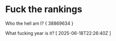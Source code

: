 # Fuck the rankings

Who the hell am I?
{ 38869634 }

What fucking year is it?
[ 2025-06-18T22:26:40Z ]
